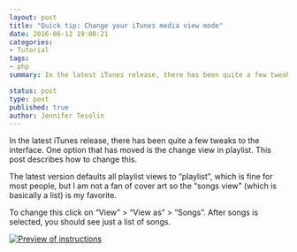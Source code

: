 ```yaml
---
layout: post
title: "Quick tip: Change your iTunes media view mode"
date: 2016-06-12 19:00:21
categories:
- Tutorial
tags:
- php
summary: In the latest iTunes release, there has been quite a few tweaks to the interface. One option that has moved is the change view in playlist. This post describes how to change this.

status: post
type: post
published: true
author: Jennifer Tesolin
---
```


In the latest iTunes release, there has been quite a few tweaks to the interface. One option that has moved is the change view in playlist. This post describes how to change this.<!--more-->

The latest version defaults all playlist views to “playlist”, which is fine for most people, but I am not a fan of cover art so the “songs view” (which is basically a list) is my favorite.

To change this click on “View” &gt; “View as” &gt; “Songs”. After songs is selected, you should see just a list of songs.

<p><a href="https://jenntesolin.nyc3.digitaloceanspaces.com/blog/itunesView.png" target="_blank"><img src="https://jenntesolin.nyc3.digitaloceanspaces.com/blog/itunesView-Thumb.png" alt="Preview of instructions" align="middle"></a></p>
